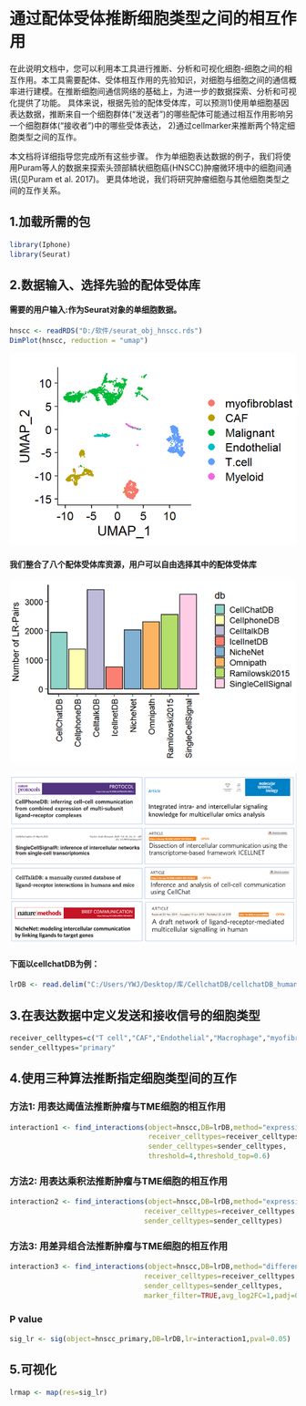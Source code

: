 # 通过配体受体推断细胞类型之间的相互作用

在此说明文档中，您可以利用本工具进行推断、分析和可视化细胞-细胞之间的相互作用。本工具需要配体、受体相互作用的先验知识，对细胞与细胞之间的通信概率进行建模。在推断细胞间通信网络的基础上，为进一步的数据探索、分析和可视化提供了功能。 
具体来说，根据先验的配体受体库，可以预测1)使用单细胞基因表达数据，推断来自一个细胞群体(“发送者”)的哪些配体可能通过相互作用影响另一个细胞群体(“接收者”)中的哪些受体表达，
2)通过cellmarker来推断两个特定细胞类型之间的互作。   

本文档将详细指导您完成所有这些步骤。 作为单细胞表达数据的例子，我们将使用Puram等人的数据来探索头颈部鳞状细胞癌(HNSCC)肿瘤微环境中的细胞间通讯(见Puram et al. 2017)。 更具体地说，我们将研究肿瘤细胞与其他细胞类型之间的互作关系。 

## 1.加载所需的包
``` r
library(Iphone)
library(Seurat) 

```
## 2.数据输入、选择先验的配体受体库

#### 需要的用户输入:作为Seurat对象的单细胞数据。  
``` r
hnscc <- readRDS("D:/软件/seurat_obj_hnscc.rds")
DimPlot(hnscc, reduction = "umap")

```

![](https://github.com/yanwenjing001/Iphone/blob/main/vignettes/dimplot.png)

#### 我们整合了八个配体受体库资源，用户可以自由选择其中的配体受体库

![](https://github.com/yanwenjing001/Iphone/blob/main/vignettes/database1.png)

![](https://github.com/yanwenjing001/Iphone/blob/main/vignettes/database2.png)

#### 下面以cellchatDB为例：

``` r
lrDB <- read.delim("C:/Users/YWJ/Desktop/库/CellchatDB/cellchatDB_human.txt", header=TRUE)

```

## 3.在表达数据中定义发送和接收信号的细胞类型  

``` r
receiver_celltypes=c("T cell","CAF","Endothelial","Macrophage","myofibroblast")
sender_celltypes="primary"

```

## 4.使用三种算法推断指定细胞类型间的互作

### 方法1: 用表达阈值法推断肿瘤与TME细胞的相互作用
``` r
interaction1 <- find_interactions(object=hnscc,DB=lrDB,method="expression_threshold",
                                  receiver_celltypes=receiver_celltypes,
                                  sender_celltypes=sender_celltypes,
                                  threshold=4,threshold_top=0.6)

```    

### 方法2: 用表达乘积法推断肿瘤与TME细胞的相互作用
``` r
interaction2 <- find_interactions(object=hnscc,DB=lrDB,method="expression_product",
                                 receiver_celltypes=receiver_celltypes,
                                 sender_celltypes=sender_celltypes)
```

### 方法3: 用差异组合法推断肿瘤与TME细胞的相互作用
``` r
interaction3 <- find_interactions(object=hnscc,DB=lrDB,method="differential_combinations",
                                 receiver_celltypes=receiver_celltypes,
                                 sender_celltypes=sender_celltypes,
                                 marker_filter=TRUE,avg_log2FC=1,padj=0.05)  
```

### P value

``` r
sig_lr <- sig(object=hnscc_primary,DB=lrDB,lr=interaction1,pval=0.05)

```

## 5.可视化

``` r
lrmap <- map(res=sig_lr)  

```
         
         
         

















